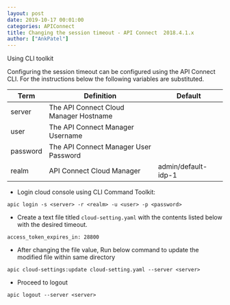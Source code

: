 ```yaml
---
layout: post
date: 2019-10-17 00:01:00
categories: APIConnect
title: Changing the session timeout - API Connect  2018.4.1.x
author: ["AnkPatel"]
---
```

Using CLI toolkit
<!--more-->

Configuring the session timeout can be configured using the API Connect CLI. For the instructions below the following variables are substituted.


| Term | Definition | Default |
| --- | --- | --- |
| server | The API Connect Cloud Manager Hostname | |
| user | The API Connect Manager Username |  |
| password | The API Connect Manager User Password | |
| realm | API Connect Cloud Manager  | admin/default-idp-1 |

* Login cloud console using CLI Command Toolkit:

```
apic login -s <server> -r <realm> -u <user> -p <password>
```

* Create a text file titled `cloud-setting.yaml` with the contents listed below with the desired timeout.

```
access_token_expires_in: 28800
```

* After changing the file value, Run below command to update the modified file within same directory

```
apic cloud-settings:update cloud-setting.yaml --server <server>
```

* Proceed to logout

```
apic logout --server <server>
```
